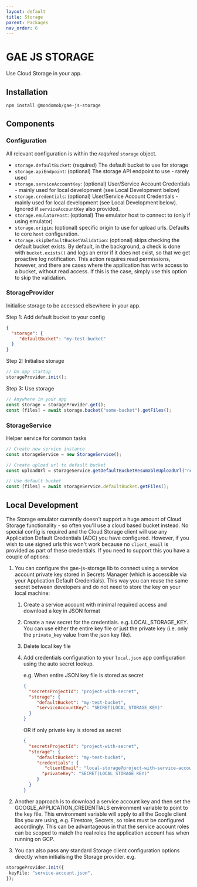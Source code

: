 ```yaml
---
layout: default
title: Storage
parent: Packages
nav_order: 6
---
```


# GAE JS STORAGE

Use Cloud Storage in your app.

## Installation

```sh
npm install @mondomob/gae-js-storage
```

## Components

### Configuration

All relevant configuration is within the _required_ `storage` object.

- `storage.defaultBucket`: (required) The default bucket to use for storage
- `storage.apiEndpoint`: (optional) The storage API endpoint to use - rarely used
- `storage.serviceAccountKey`: (optional) User/Service Account Credentials - mainly used for local development (see Local Development below)
- `storage.credentials`: (optional) User/Service Account Credentials - mainly used for local development (see Local Development below). Ignored if `serviceAccountKey` also provided.
- `storage.emulatorHost`: (optional) The emulator host to connect to (only if using emulator)
- `storage.origin`: (optional) specific origin to use for upload urls. Defaults to core `host` configuration.
- `storage.skipDefaultBucketValidation`: (optional) skips checking the default bucket exists. By default, in the background, a check is done with `bucket.exists()` and logs 
  an error if it does not exist, so that we get proactive log notification. This action requires read permissions, however, and there are cases where the application has write
  access to a bucket, without read access. If this is the case, simply use this option to skip the validation.

### StorageProvider

Initialise storage to be accessed elsewhere in your app.

Step 1: Add default bucket to your config

```json
{
  "storage": {
     "defaultBucket": "my-test-bucket"
  }
}
```

Step 2: Initialise storage

```typescript
// On app startup
storageProvider.init();
```

Step 3: Use storage

```typescript
// Anywhere in your app
const storage = storageProvider.get();
const [files] = await storage.bucket("some-bucket").getFiles();
```

### StorageService

Helper service for common tasks

```typescript
// Create new service instance
const storageService = new StorageService();

// Create upload url to default bucket
const uploadUrl = storageService.getDefaultBucketResumableUploadUrl("newfile.txt");

// Use default bucket
const [files] = await storageService.defaultBucket.getFiles();
```

## Local Development

The Storage emulator currently doesn't support a huge amount of Cloud Storage functionality - so often you'll use a
cloud based bucket instead. No special config is required and the Cloud Storage client will use any Application Default
Credentials (ADC) you have configured. However, if you wish to use signed urls this won't work because no `client_email`
is provided as part of these credentials. If you need to support this you have a couple of options:

1) You can configure the gae-js-storage lib to connect using a service account private key stored in Secrets
   Manager (which is accessible via your Application Default Credentials). This way you can reuse the same secret
   between developers and do not need to store the key on your local machine:
    1) Create a service account with minimal required access and download a key in JSON format
    2) Create a new secret for the credentials. e.g. LOCAL_STORAGE_KEY. You can use either the entire key file or just the private key (i.e. only the `private_key` value from the json key file). 
    3) Delete local key file
    4) Add credentials configuration to your `local.json` app configuration using the auto secret lookup.

        e.g. When entire JSON key file is stored as secret
        ```json
        {
          "secretsProjectId": "project-with-secret",
          "storage": {
             "defaultBucket": "my-test-bucket",
             "serviceAccountKey": "SECRET(LOCAL_STORAGE_KEY)"
          }
        }
        ```

        OR if only private key is stored as secret
        ```json
        {
          "secretsProjectId": "project-with-secret",
          "storage": {
             "defaultBucket": "my-test-bucket",
             "credentials": {
                "clientEmail": "local-storage@project-with-service-account.iam.gserviceaccount.com",
               "privateKey": "SECRET(LOCAL_STORAGE_KEY)"
             } 
          }
        }
        ```

2) Another approach is to download a service account key and then set the GOOGLE_APPLICATION_CREDENTIALS environment
   variable to point to the key file. This environment variable will apply to all the Google client libs you are using,
   e.g. Firestore, Secrets, so roles must be configured accordingly. This can be advantageous in that the service
   account roles can be scoped to match the real roles the application account has when running on GCP.

3) You can also pass any standard Storage client configuration options directly when initialising the Storage provider. e.g.

```typescript
storageProvider.init({
 keyFile: "service-account.json",
});
```
